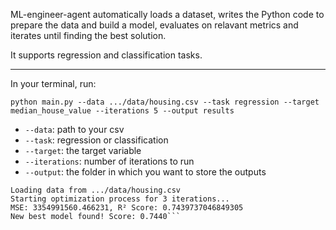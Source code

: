 ML-engineer-agent automatically loads a dataset, writes the Python code to prepare the data and build a model, evaluates on relavant metrics and iterates until finding the best solution.

It supports regression and classification tasks.

----

In your terminal, run:

```python main.py --data .../data/housing.csv --task regression --target median_house_value --iterations 5 --output results```

- `--data`: path to your csv
- `--task`: regression or classification
- `--target`: the target variable
- `--iterations`: number of iterations to run
- `--output`: the folder in which you want to store the outputs


```Initializing AI Agent for regression task...
Loading data from .../data/housing.csv
Starting optimization process for 3 iterations...
MSE: 3354991560.466231, R² Score: 0.7439737046849305
New best model found! Score: 0.7440```

